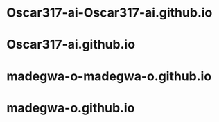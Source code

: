 # Oscar317-ai-Oscar317-ai.github.io
# Oscar317-ai.github.io
# madegwa-o-madegwa-o.github.io
# madegwa-o.github.io
